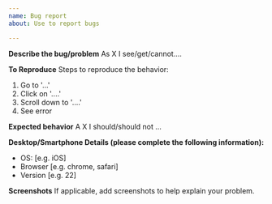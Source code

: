 ```yaml
---
name: Bug report
about: Use to report bugs

---
```


**Describe the bug/problem**
As X I see/get/cannot....

**To Reproduce**
Steps to reproduce the behavior:
1. Go to '...'
2. Click on '....'
3. Scroll down to '....'
4. See error

**Expected behavior**
A X I should/should not ...

**Desktop/Smartphone Details  (please complete the following information):**
 - OS: [e.g. iOS]
 - Browser [e.g. chrome, safari]
 - Version [e.g. 22]

**Screenshots**
If applicable, add screenshots to help explain your problem.
